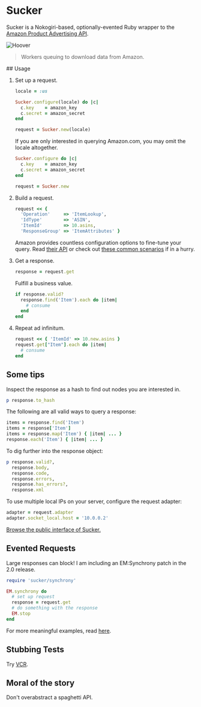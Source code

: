 # Sucker

Sucker is a Nokogiri-based, optionally-evented Ruby wrapper to the
[Amazon Product Advertising API](https://affiliate-program.amazon.co.uk/gp/advertising/api/detail/main.html).

![Hoover](https://github.com/papercavalier/sucker/raw/master/hoover.jpg)

> Workers queuing to download data from Amazon.

## Usage

1.  Set up a request.

    ```ruby
    locale = :us

    Sucker.configure(locale) do |c|
      c.key    = amazon_key
      c.secret = amazon_secret
    end

    request = Sucker.new(locale)

    ```

    If you are only interested in querying Amazon.com, you may omit the locale
    altogether.

    ```ruby
    Sucker.configure do |c|
      c.key    = amazon_key
      c.secret = amazon_secret
    end

    request = Sucker.new
    ```

2.  Build a request.

    ```ruby
    request << {
      'Operation'     => 'ItemLookup',
      'IdType'        => 'ASIN',
      'ItemId'        => 10.asins,
      'ResponseGroup' => 'ItemAttributes' }
    ```

    Amazon provides countless configuration options to fine-tune your query. Read
    [their API](http://aws.amazon.com/archives/Product%20Advertising%20API) or 
    check out [these common scenarios](http://relishapp.com/papercavalier/sucker)
    if in a hurry.

3.  Get a response.

    ```ruby
    response = request.get
    ```

    Fulfill a business value.

    ```ruby
    if response.valid?
      response.find('Item').each do |item|
        # consume
      end
    end
    ```

4.  Repeat ad infinitum.

    ```ruby
    request << { 'ItemId' => 10.new.asins }
    request.get["Item"].each do |item|
      # consume
    end
    ```


## Some tips

Inspect the response as a hash to find out nodes you are interested in.

```ruby
p response.to_hash
```

The following are all valid ways to query a response:

```ruby
items = response.find('Item')
items = response['Item']
items = response.map('Item') { |item| ... }
response.each('Item') { |item| ... }
```

To dig further into the response object:

```ruby
p response.valid?,
  response.body,
  response.code,
  response.errors,
  response.has_errors?,
  response.xml
```

To use multiple local IPs on your server, configure the request adapter:

```ruby
adapter = request.adapter
adapter.socket_local.host = '10.0.0.2'
```

[Browse the public interface of Sucker.](http://rdoc.info/github/papercavalier/sucker/master/frames)

Evented Requests
----------------

Large responses can block! I am including an EM:Synchrony patch in the 2.0
release.

```ruby
require 'sucker/synchrony'

EM.synchrony do
  # set up request
  response = request.get
  # do something with the response
  EM.stop
end

```
For more meaningful examples, read [here](http://relishapp.com/papercavalier/sucker/evented-requests).

Stubbing Tests
--------------

Try [VCR](http://github.com/myronmarston/vcr).

Moral of the story
------------------

Don't overabstract a spaghetti API.
